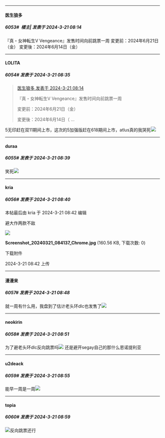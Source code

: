 ﻿
*****

####  医生狼多  
##### 6053#         楼主| 发表于 2024-3-21 08:14

『真・女神転生Ⅴ Vengeance』发售时间向前跳票一周
変更前：2024年6月21日（金）
変更後：2024年6月14日（金） ​​​


*****

####  LOLITA  
##### 6054#       发表于 2024-3-21 08:35

<blockquote><a href="httphttps://bbs.saraba1st.com/2b/forum.php?mod=redirect&amp;goto=findpost&amp;pid=64318343&amp;ptid=2008011" target="_blank">医生狼多 发表于 2024-3-21 08:14</a>

『真・女神転生Ⅴ Vengeance』发售时间向前跳票一周

変更前：2024年6月21日（金）

変更後：2024年6月14日（ ...</blockquote>
5无印赶在双11期间上市，这次的5加强版赶在618期间上市，atlus真的我哭死<img src="https://static.saraba1st.com/image/smiley/face2017/067.png" referrerpolicy="no-referrer">

*****

####  duraa  
##### 6055#       发表于 2024-3-21 08:39

笑死<img src="https://static.saraba1st.com/image/smiley/face2017/047.png" referrerpolicy="no-referrer">


*****

####  kria  
##### 6056#       发表于 2024-3-21 08:40

 本帖最后由 kria 于 2024-3-21 08:42 编辑 

避大作两款不敌

<img src="https://img.saraba1st.com/forum/202403/21/084201bzcm0va1awr6zv2c.jpg" referrerpolicy="no-referrer">

<strong>Screenshot_20240321_084137_Chrome.jpg</strong> (160.56 KB, 下载次数: 0)

下载附件

2024-3-21 08:42 上传


*****

####  漫漫来  
##### 6057#       发表于 2024-3-21 08:48

就一周有什么用，我盘到了估计老头环dlc也发售了<img src="https://static.saraba1st.com/image/smiley/face2017/002.png" referrerpolicy="no-referrer">


*****

####  neokirin  
##### 6058#       发表于 2024-3-21 08:51

为了避老头环dlc反向跳票吗<img src="https://static.saraba1st.com/image/smiley/face2017/067.png" referrerpolicy="no-referrer">
还是避开segay自己的那什么恩诺提利亚


*****

####  u2deack  
##### 6059#       发表于 2024-3-21 08:55

能早一周是一周<img src="https://static.saraba1st.com/image/smiley/face2017/265.gif" referrerpolicy="no-referrer">

*****

####  topia  
##### 6060#       发表于 2024-3-21 08:59

<img src="https://static.saraba1st.com/image/smiley/face2017/067.png" referrerpolicy="no-referrer">反向跳票还行

